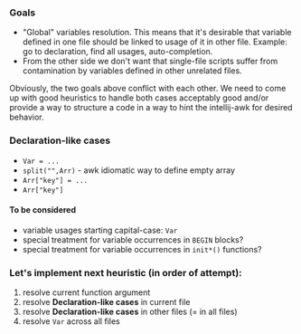 
### Goals

- "Global" variables resolution. This means that it's desirable that variable defined in one file should be linked to usage of it in other file. Example: go to declaration, find all usages, auto-completion.
- From the other side we don't want that single-file scripts suffer from contamination by variables defined in other unrelated files.

Obviously, the two goals above conflict with each other. We need to come up with good heuristics to handle both cases acceptably good and/or provide a way to structure a code in a way to hint the intellij-awk for desired behavior.

### Declaration-like cases

- `Var = ...`
- `split("",Arr)` - awk idiomatic way to define empty array
- `Arr["key"] = ...`
- `Arr["key"]`

#### To be considered

- variable usages starting capital-case: `Var`
- special treatment for variable occurrences in `BEGIN` blocks?
- special treatment for variable occurrences in `init*()` functions?

### Let's implement next heuristic (in order of attempt):

1. resolve current function argument
2. resolve **Declaration-like cases** in current file
3. resolve **Declaration-like cases** in other files (= in all files)
4. resolve `Var` across all files